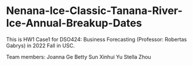 # Nenana-Ice-Classic-Tanana-River-Ice-Annual-Breakup-Dates
This is HW1 Case1 for DSO424: Business Forecasting (Professor: Robertas Gabrys) in 2022 Fall in USC.

Team members:
Joanna Ge
Betty	Sun
Xinhui Yu
Stella Zhou
